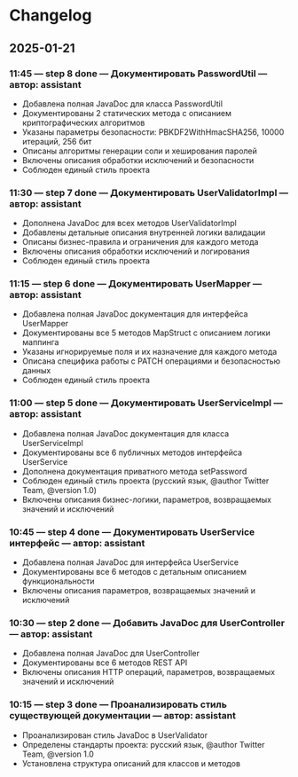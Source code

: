 # Changelog

## 2025-01-21

### 11:45 — step 8 done — Документировать PasswordUtil — автор: assistant
- Добавлена полная JavaDoc для класса PasswordUtil
- Документированы 2 статических метода с описанием криптографических алгоритмов
- Указаны параметры безопасности: PBKDF2WithHmacSHA256, 10000 итераций, 256 бит
- Описаны алгоритмы генерации соли и хеширования паролей
- Включены описания обработки исключений и безопасности
- Соблюден единый стиль проекта

### 11:30 — step 7 done — Документировать UserValidatorImpl — автор: assistant
- Дополнена JavaDoc для всех методов UserValidatorImpl
- Добавлены детальные описания внутренней логики валидации
- Описаны бизнес-правила и ограничения для каждого метода
- Включены описания обработки исключений и логирования
- Соблюден единый стиль проекта

### 11:15 — step 6 done — Документировать UserMapper — автор: assistant
- Добавлена полная JavaDoc документация для интерфейса UserMapper
- Документированы все 5 методов MapStruct с описанием логики маппинга
- Указаны игнорируемые поля и их назначение для каждого метода
- Описана специфика работы с PATCH операциями и безопасностью данных
- Соблюден единый стиль проекта

### 11:00 — step 5 done — Документировать UserServiceImpl — автор: assistant
- Добавлена полная JavaDoc документация для класса UserServiceImpl
- Документированы все 6 публичных методов интерфейса UserService
- Дополнена документация приватного метода setPassword
- Соблюден единый стиль проекта (русский язык, @author Twitter Team, @version 1.0)
- Включены описания бизнес-логики, параметров, возвращаемых значений и исключений

### 10:45 — step 4 done — Документировать UserService интерфейс — автор: assistant
- Добавлена полная JavaDoc для интерфейса UserService
- Документированы все 6 методов с детальным описанием функциональности
- Включены описания параметров, возвращаемых значений и исключений

### 10:30 — step 2 done — Добавить JavaDoc для UserController — автор: assistant
- Добавлена полная JavaDoc для UserController
- Документированы все 6 методов REST API
- Включены описания HTTP операций, параметров, возвращаемых значений и исключений

### 10:15 — step 3 done — Проанализировать стиль существующей документации — автор: assistant
- Проанализирован стиль JavaDoc в UserValidator
- Определены стандарты проекта: русский язык, @author Twitter Team, @version 1.0
- Установлена структура описаний для классов и методов
